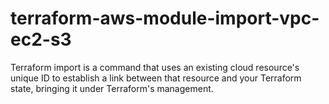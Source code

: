 # terraform-aws-module-import-vpc-ec2-s3
Terraform import is a command that uses an existing cloud resource's unique ID to establish a link between that resource and your Terraform state, bringing it under Terraform's management.

